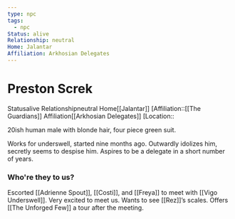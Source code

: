 ```yaml
---
type: npc
tags:
  - npc
Status: alive
Relationship: neutral
Home: Jalantar
Affiliation: Arkhosian Delegates
---
```


# Preston Screk
<span class="dataview inline-field"><span class="inline-field-key">Status</span><span class="inline-field-value">alive</span></span>
<span class="dataview inline-field"><span class="inline-field-key">Relationship</span><span class="inline-field-value">neutral</span></span>
<span class="dataview inline-field"><span class="inline-field-key">Home</span><span class="inline-field-value">[[Jalantar]]</span></span>
[Affiliation::[[The Guardians]]
<span class="dataview inline-field"><span class="inline-field-key">Affiliation</span><span class="inline-field-value">[[Arkhosian Delegates]]</span></span>
[Location::

20ish human male with blonde hair, four piece green suit.

Works for underswell, started nine months ago. Outwardly idolizes him, secretly seems to despise him. Aspires to be a delegate in a short number of years. 

### Who're they to us? 
Escorted [[Adrienne Spout]], [[Costi]], and [[Freya]] to meet with [[Vigo Underswell]]. Very excited to meet us. Wants to see [[Rez]]’s scales. Offers [[The Unforged Few]] a tour after the meeting. 
